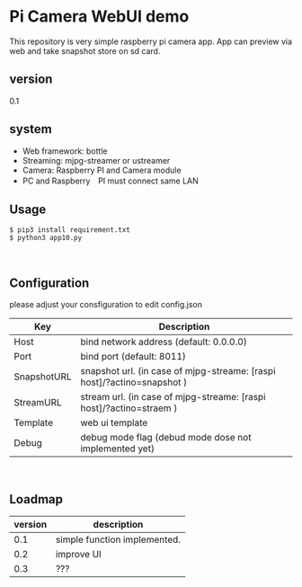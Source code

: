 # Pi Camera WebUI demo

This repository is very simple raspberry pi camera app.
App can preview via web and take snapshot store on sd card.

## version

0.1

## system

- Web framework: bottle
- Streaming: mjpg-streamer or ustreamer
- Camera: Raspberry PI and Camera module
- PC and Raspberry　PI must connect same LAN 

## Usage

```
$ pip3 install requirement.txt
$ python3 app10.py
```
<br>

## Configuration

please adjust your consfiguration to edit config.json

|Key|Description|
|-|-|
|Host| bind network address (default: 0.0.0.0)|
|Port| bind port (default: 8011)|
|SnapshotURL| snapshot url. (in case of mjpg-streame: [raspi host]/?actino=snapshot )|
|StreamURL| stream url. (in case of mjpg-streame: [raspi host]/?actino=straem )|
|Template| web ui template|
|Debug| debug mode flag (debud mode dose not implemented yet)|

<br>

## Loadmap

| version | description|
|---------|--------------------------------------------|
| 0.1 | simple function implemented. |
| 0.2 | improve UI |
| 0.3 | ??? |


